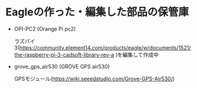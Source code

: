# Eagleの作った・編集した部品の保管庫

- OPI-PC2 (Orange Pi pc2)
  
  ラズパイ3(https://community.element14.com/products/eagle/w/documents/1521/the-raspberry-pi-3-cadsoft-library-rev-a )を編集して作成中

- grove_gps_air530 (GROVE GPS air530)

  GPSモジュール(https://wiki.seeedstudio.com/Grove-GPS-Air530/)
